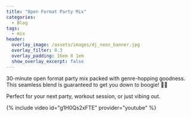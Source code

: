 ```yaml
---
title: "Open Format Party Mix"
categories:
  - Blog
tags:
  - mix
header:
  overlay_image: /assets/images/dj_neos_banner.jpg
  overlay_filter: 0.3
  overlay_padding: 16em 0 1em
  show_overlay_excerpt: false
---
```


30-minute open format party mix packed with genre-hopping goodness. This seamless blend is guaranteed to get you down to boogie! 🕺💃

Perfect for your next party, workout session, or just vibing out.

{% include video id="g1H0Qs2xFTE" provider="youtube" %}
